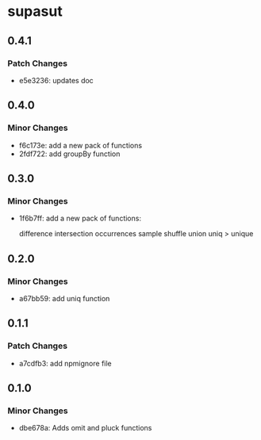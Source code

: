 # supasut

## 0.4.1

### Patch Changes

- e5e3236: updates doc

## 0.4.0

### Minor Changes

- f6c173e: add a new pack of functions
- 2fdf722: add groupBy function

## 0.3.0

### Minor Changes

- 1f6b7ff: add a new pack of functions:

  difference
  intersection
  occurrences
  sample
  shuffle
  union
  uniq > unique

## 0.2.0

### Minor Changes

- a67bb59: add uniq function

## 0.1.1

### Patch Changes

- a7cdfb3: add npmignore file

## 0.1.0

### Minor Changes

- dbe678a: Adds omit and pluck functions
